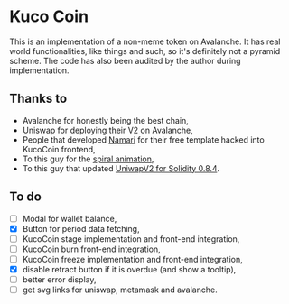 # Kuco Coin

This is an implementation of a non-meme token on Avalanche. It has real world functionalities, like things and such, so it's definitely not a pyramid scheme. The code has also been audited by the author during implementation.

## Thanks to
- Avalanche for honestly being the best chain,
- Uniswap for deploying their V2 on Avalanche,
- People that developed [Namari](https://onepagelove.com/namari) for their free template hacked into KucoCoin frontend,
- To this guy for the [spiral animation](https://jsfiddle.net/j08691/CKWrN/),
- To this guy that updated [UniwapV2 for Solidity 0.8.4](https://github.com/islishude/uniswapv2-solc0.8).

## To do
- [ ] Modal for wallet balance,
- [x] Button for period data fetching,
- [ ] KucoCoin stage implementation and front-end integration,
- [ ] KucoCoin burn front-end integration,
- [ ] KucoCoin freeze implementation and front-end integration,
- [x] disable retract button if it is overdue (and show a tooltip),
- [ ] better error display,
- [ ] get svg links for uniswap, metamask and avalanche.